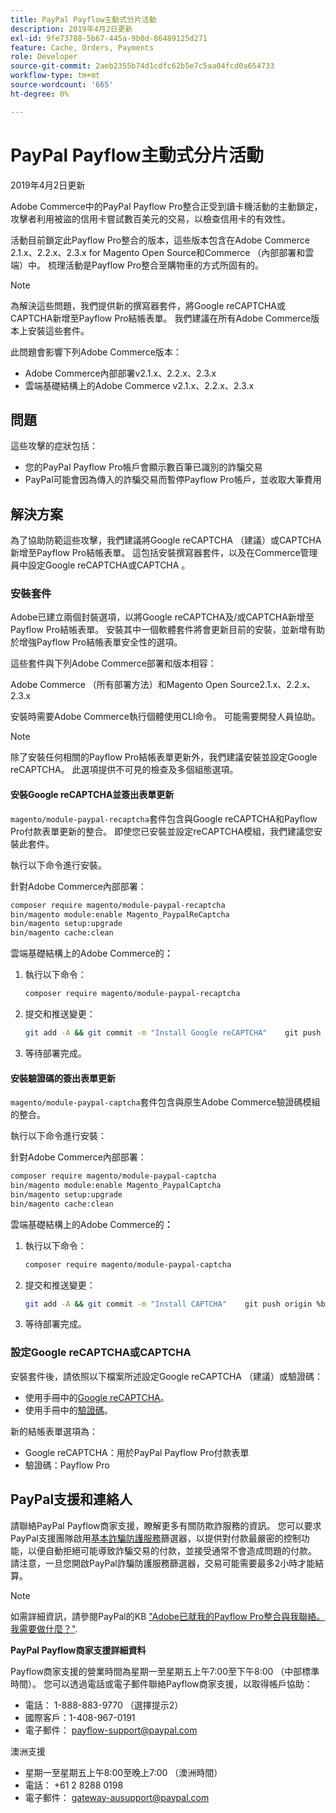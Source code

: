 ```yaml
---
title: PayPal Payflow主動式分片活動
description: 2019年4月2日更新
exl-id: 9fe73788-5b67-445a-9b0d-86489125d271
feature: Cache, Orders, Payments
role: Developer
source-git-commit: 2aeb2355b74d1cdfc62b5e7c5aa04fcd0a654733
workflow-type: tm+mt
source-wordcount: '665'
ht-degree: 0%

---
```


# PayPal Payflow主動式分片活動

2019年4月2日更新

Adobe Commerce中的PayPal Payflow Pro整合正受到讀卡機活動的主動鎖定，攻擊者利用被盜的信用卡嘗試數百美元的交易，以檢查信用卡的有效性。

活動目前鎖定此Payflow Pro整合的版本，這些版本包含在Adobe Commerce 2.1.x、2.2.x、2.3.x for Magento Open Source和Commerce （內部部署和雲端）中。 梳理活動是Payflow Pro整合至購物車的方式所固有的。

>[!NOTE]
>
>為解決這些問題，我們提供新的撰寫器套件，將Google reCAPTCHA或CAPTCHA新增至Payflow Pro結帳表單。 我們建議在所有Adobe Commerce版本上安裝這些套件。

此問題會影響下列Adobe Commerce版本：

* Adobe Commerce內部部署v2.1.x、2.2.x、2.3.x
* 雲端基礎結構上的Adobe Commerce v2.1.x、2.2.x、2.3.x

## 問題

這些攻擊的症狀包括：

* 您的PayPal Payflow Pro帳戶會顯示數百筆已識別的詐騙交易
* PayPal可能會因為傳入的詐騙交易而暫停Payflow Pro帳戶，並收取大筆費用

## 解決方案

為了協助防範這些攻擊，我們建議將Google reCAPTCHA （建議）或CAPTCHA新增至Payflow Pro結帳表單。 這包括安裝撰寫器套件，以及在Commerce管理員中設定Google reCAPTCHA或CAPTCHA 。

### 安裝套件

Adobe已建立兩個封裝選項，以將Google reCAPTCHA及/或CAPTCHA新增至Payflow Pro結帳表單。 安裝其中一個軟體套件將會更新目前的安裝，並新增有助於增強Payflow Pro結帳表單安全性的選項。

這些套件與下列Adobe Commerce部署和版本相容：

Adobe Commerce （所有部署方法）和Magento Open Source2.1.x、2.2.x、2.3.x

安裝時需要Adobe Commerce執行個體使用CLI命令。 可能需要開發人員協助。

>[!NOTE]
>
>除了安裝任何相關的Payflow Pro結帳表單更新外，我們建議安裝並設定Google reCAPTCHA。 此選項提供不可見的檢查及多個組態選項。

#### 安裝Google reCAPTCHA並簽出表單更新

`magento/module-paypal-recaptcha`套件包含與Google reCAPTCHA和Payflow Pro付款表單更新的整合。 即使您已安裝並設定reCAPTCHA模組，我們建議您安裝此套件。

執行以下命令進行安裝。

針對Adobe Commerce內部部署：**&#x200B;**

```bash
composer require magento/module-paypal-recaptcha
bin/magento module:enable Magento_PaypalReCaptcha
bin/magento setup:upgrade
bin/magento cache:clean
```

雲端基礎結構上的Adobe Commerce的&#x200B;**：**

1. 執行以下命令：

   ```bash
   composer require magento/module-paypal-recaptcha
   ```

1. 提交和推送變更：

   ```bash
   git add -A && git commit -m "Install Google reCAPTCHA"    git push origin %branch_name%
   ```

1. 等待部署完成。

#### 安裝驗證碼的簽出表單更新

`magento/module-paypal-captcha`套件包含與原生Adobe Commerce驗證碼模組的整合。

執行以下命令進行安裝：

針對Adobe Commerce內部部署：**&#x200B;**

```bash
composer require magento/module-paypal-captcha
bin/magento module:enable Magento_PaypalCaptcha
bin/magento setup:upgrade
bin/magento cache:clean
```

雲端基礎結構上的Adobe Commerce的&#x200B;**：**

1. 執行以下命令：

   ```bash
   composer require magento/module-paypal-captcha
   ```

1. 提交和推送變更：

   ```bash
   git add -A && git commit -m "Install CAPTCHA"    git push origin %branch_name%
   ```

1. 等待部署完成。

### 設定Google reCAPTCHA或CAPTCHA

安裝套件後，請依照以下檔案所述設定Google reCAPTCHA （建議）或驗證碼：

* 使用手冊中的[Google reCAPTCHA](https://experienceleague.adobe.com/en/docs/commerce-admin/systems/security/captcha/security-google-recaptcha)。
* 使用手冊中的[驗證碼](https://experienceleague.adobe.com/en/docs/commerce-admin/systems/security/captcha/security-captcha)。

新的結帳表單選項為：

* Google reCAPTCHA：用於PayPal Payflow Pro付款表單
* 驗證碼：Payflow Pro

## PayPal支援和連絡人

請聯絡PayPal Payflow商家支援，瞭解更多有關防欺詐服務的資訊。 您可以要求PayPal支援團隊啟用[基本詐騙防護服務](https://developer.paypal.com/api/nvp-soap/payflow/fraud-protection/)篩選器，以提供對付款最嚴密的控制功能，以便自動拒絕可能導致詐騙交易的付款，並接受通常不會造成問題的付款。 請注意，一旦您開啟PayPal詐騙防護服務篩選器，交易可能需要最多2小時才能結算。

>[!NOTE]
>
>如需詳細資訊，請參閱PayPal的KB [&quot;Adobe已就我的Payflow Pro整合與我聯絡。 我需要做什麼？&quot;](https://www.paypal.com/us/smarthelp/article/ts2242).

**PayPal Payflow商家支援詳細資料**

Payflow商家支援的營業時間為星期一至星期五上午7:00至下午8:00 （中部標準時間）。 您可以透過電話或電子郵件聯絡Payflow商家支援，以取得帳戶協助：

* 電話： 1-888-883-9770 （選擇提示2）
* 國際客戶：1-408-967-0191
* 電子郵件： [payflow-support@paypal.com](mailto:payflow-support@paypal.com)

澳洲支援

* 星期一至星期五上午8:00至晚上7:00 （澳洲時間）
* 電話： +61 2 8288 0198
* 電子郵件： [gateway-ausupport@paypal.com](mailto:gateway-ausupport@paypal.com)

